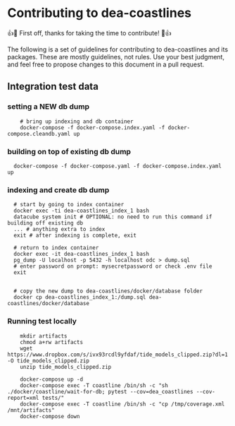 # Contributing to dea-coastlines

:+1::tada: First off, thanks for taking the time to contribute! :tada::+1:

The following is a set of guidelines for contributing to dea-coastlines and its packages. These are mostly guidelines, not rules. Use your best judgment, and feel free to propose changes to this document in a pull request.

## Integration test data
### setting a NEW db dump

```
    # bring up indexing and db container
    docker-compose -f docker-compose.index.yaml -f docker-compose.cleandb.yaml up
```

### building on top of existing db dump

```
  docker-compose -f docker-compose.yaml -f docker-compose.index.yaml up
```

### indexing and create db dump

```
  # start by going to index container
  docker exec -ti dea-coastlines_index_1 bash
  datacube system init # OPTIONAL: no need to run this command if building off existing db
  ... # anything extra to index
  exit # after indexing is complete, exit

  # return to index container
  docker exec -it dea-coastlines_index_1 bash
  pg_dump -U localhost -p 5432 -h localhost odc > dump.sql
  # enter password on prompt: mysecretpassword or check .env file
  exit


  # copy the new dump to dea-coastlines/docker/database folder
  docker cp dea-coastlines_index_1:/dump.sql dea-coastlines/docker/database
```

### Running test locally

```
    mkdir artifacts
    chmod a+rw artifacts
    wget https://www.dropbox.com/s/ivx93rcdl9yfdaf/tide_models_clipped.zip?dl=1 -O tide_models_clipped.zip
    unzip tide_models_clipped.zip

    docker-compose up -d
    docker-compose exec -T coastline /bin/sh -c "sh ./docker/coastline/wait-for-db; pytest --cov=dea_coastlines --cov-report=xml tests/"
    docker-compose exec -T coastline /bin/sh -c "cp /tmp/coverage.xml /mnt/artifacts"
    docker-compose down
```
